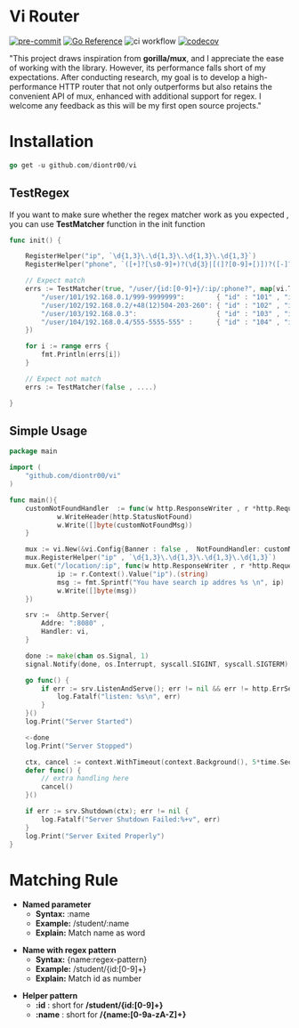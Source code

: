# Vi Router

[![pre-commit](https://img.shields.io/badge/pre--commit-enabled-brightgreen?logo=pre-commit)](https://github.com/pre-commit/pre-commit)
[![Go Reference](https://pkg.go.dev/badge/github.com/diontr00/vi.svg)](https://pkg.go.dev/github.com/diontr00/vi)
![ci workflow](https://github.com/diontr00/vi/actions/workflows/ci.yml/badge.svg)
[![codecov](https://codecov.io/gh/diontr00/vi/graph/badge.svg?token=bPz6VDXHae)](https://codecov.io/gh/diontr00/vi)

"This project draws inspiration from **gorilla/mux**, and I appreciate the ease of working with the library. However, its performance falls short of my expectations. After conducting research, my goal is to develop a high-performance HTTP router that not only outperforms but also retains the convenient API of mux, enhanced with additional support for regex. I welcome any feedback as this will be my first open source projects."

# Installation

```go
go get -u github.com/diontr00/vi
```

## TestRegex

If you want to make sure whether the regex matcher work as you expected , you can use **TestMatcher** function in the init function

```go
func init() {

    RegisterHelper("ip", `\d{1,3}\.\d{1,3}\.\d{1,3}\.\d{1,3}`)
	RegisterHelper("phone", `([+]?[\s0-9]+)?(\d{3}|[(]?[0-9]+[)])?([-]?[\s]?[0-9])+`)

    // Expect match
    errs := TestMatcher(true, "/user/{id:[0-9]+}/:ip/:phone?", map[vi.TestUrl]vi.TestResult{
        "/user/101/192.168.0.1/999-9999999":        { "id" : "101" , "ip": "192.168.0.1", "phone": "999-9999999"},
        "/user/102/192.168.0.2/+48(12)504-203-260": { "id" : "102" , "ip": "192.168.0.2", "phone": "+48(12)504-203-260"},
        "/user/103/192.168.0.3":                    { "id" : "103" , "ip": "192.168.0.3"},
        "/user/104/192.168.0.4/555-5555-555" :      { "id" : "104" , "ip": "192.168.0.4" ,"phone": "555-5555-555"}
	})

    for i := range errs {
        fmt.Println(errs[i])
    }

    // Expect not match
    errs := TestMatcher(false , ....)

}
```

## Simple Usage

```go
package main

import (
    "github.com/diontr00/vi"
)

func main(){
    customNotFoundHandler  := func(w http.ResponseWriter , r *http.Request) {
			w.WriteHeader(http.StatusNotFound)
			w.Write([]byte(customNotFoundMsg))
    }

    mux := vi.New(&vi.Config{Banner : false ,  NotFoundHandler: customNotFoundHandler})
    mux.RegisterHelper("ip" , `\d{1,3}\.\d{1,3}\.\d{1,3}\.\d{1,3}`)
    mux.Get("/location/:ip", func(w http.ResponseWriter , r *http.Request){
            ip := r.Context().Value("ip").(string)
            msg := fmt.Sprintf("You have search ip addres %s \n", ip)
            w.Write([]byte(msg))
    })

    srv :=  &http.Server{
        Addre: ":8080" ,
        Handler: vi,
    }

    done := make(chan os.Signal, 1)
	signal.Notify(done, os.Interrupt, syscall.SIGINT, syscall.SIGTERM)

	go func() {
		if err := srv.ListenAndServe(); err != nil && err != http.ErrServerClosed {
			log.Fatalf("listen: %s\n", err)
		}
	}()
	log.Print("Server Started")

	<-done
	log.Print("Server Stopped")

	ctx, cancel := context.WithTimeout(context.Background(), 5*time.Second)
	defer func() {
		// extra handling here
		cancel()
	}()

	if err := srv.Shutdown(ctx); err != nil {
		log.Fatalf("Server Shutdown Failed:%+v", err)
	}
	log.Print("Server Exited Properly")
}

```

# Matching Rule

- **Named parameter**
  - **Syntax:** :name
  - **Example:** /student/:name
  - **Explain:** Match name as word

* **Name with regex pattern**
  - **Syntax:** {name:regex-pattern}
  - **Example:** /student/{id:[0-9]+}
  * **Explain:** Match id as number

- **Helper pattern**
  - **:id** : short for **/student/{id:[0-9]+}**
  - **:name** : short for **/{name:[0-9a-zA-Z]+}**
